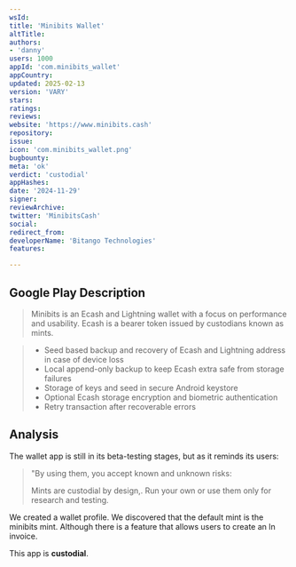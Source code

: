```yaml
---
wsId: 
title: 'Minibits Wallet'
altTitle: 
authors:
- 'danny'
users: 1000
appId: 'com.minibits_wallet'
appCountry: 
updated: 2025-02-13
version: 'VARY'
stars: 
ratings: 
reviews: 
website: 'https://www.minibits.cash'
repository: 
issue: 
icon: 'com.minibits_wallet.png'
bugbounty: 
meta: 'ok'
verdict: 'custodial'
appHashes: 
date: '2024-11-29'
signer: 
reviewArchive: 
twitter: 'MinibitsCash'
social: 
redirect_from: 
developerName: 'Bitango Technologies'
features: 

---
```


## Google Play Description

> Minibits is an Ecash and Lightning wallet with a focus on performance and usability. Ecash is a bearer token issued by custodians known as mints.

> - Seed based backup and recovery of Ecash and Lightning address in case of device loss
> - Local append-only backup to keep Ecash extra safe from storage failures
> - Storage of keys and seed in secure Android keystore
> - Optional Ecash storage encryption and biometric authentication
> - Retry transaction after recoverable errors

## Analysis 

The wallet app is still in its beta-testing stages, but as it reminds its users: 

> "By using them, you accept known and unknown risks:
>
> Mints are custodial by design,. Run your own or use them only for research and testing.

We created a wallet profile. We discovered that the default mint is the minibits mint. Although there is a feature that allows users to create an ln invoice. 

This app is **custodial**.

